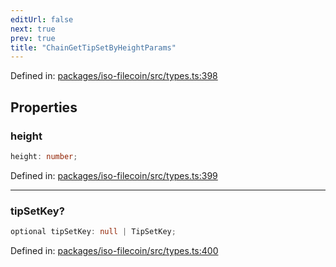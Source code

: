 ```yaml
---
editUrl: false
next: true
prev: true
title: "ChainGetTipSetByHeightParams"
---
```


Defined in: [packages/iso-filecoin/src/types.ts:398](https://github.com/hugomrdias/filecoin/blob/785c3411e0df74cabd3b2718e9d4a52c466ba914/packages/iso-filecoin/src/types.ts#L398)

## Properties

### height

```ts
height: number;
```

Defined in: [packages/iso-filecoin/src/types.ts:399](https://github.com/hugomrdias/filecoin/blob/785c3411e0df74cabd3b2718e9d4a52c466ba914/packages/iso-filecoin/src/types.ts#L399)

***

### tipSetKey?

```ts
optional tipSetKey: null | TipSetKey;
```

Defined in: [packages/iso-filecoin/src/types.ts:400](https://github.com/hugomrdias/filecoin/blob/785c3411e0df74cabd3b2718e9d4a52c466ba914/packages/iso-filecoin/src/types.ts#L400)
